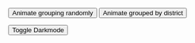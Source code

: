 <link href="style.css" rel="stylesheet" type="text/css" />

<button id="random-button">Animate grouping randomly</button>
<button id="grid-button">Animate grouped by district</button>


<button id="toggle-background">Toggle Darkmode</button>

<div id="filter-container">
</div>

<div id='my-canvas'>
</div>
<svg width="1000" height="900"></svg>

<script>
import d3 from "src/external/d3.v5.js"
import mp2 from "https://lively-kernel.org/lively4/BP2019RH1/scratch/individualsAsPoints/regl/npm-modules/npm-mouse-position.js"
import mb2 from "https://lively-kernel.org/lively4/BP2019RH1/scratch/individualsAsPoints/regl/npm-modules/npm-mouse-pressed.js" 

import { AVFParser } from "https://lively-kernel.org/voices/parsing-data/avf-parser.js"
import { ReGL } from "./npm-modules/regl-point-wrapper.js"
import { Selector } from "./point-selection2.js"
import { Filterer } from "./point-filter.js"

console.log("Hello" + lively.queryAll(this, ".hi"))


// Some constants to use
const MAX_WIDTH = 1000;
const MAX_HEIGHT = 800;
const MAX_SPEED = 25;
const POINT_SIZE = 7;
const POINT_COUNT = 50000;

var divCanvas = lively.query(this, "#my-canvas")
var canvas = <canvas width="1000" height="800"></canvas>
var svg = lively.query(this, "svg")
var context = canvas.getContext("webgl") 
var regl = new ReGL(context)
var world = this

let attributes = ["gender", "district", "age"]

var selectPreferences = {"multipleSelect": false};

let backgroundColor = [255, 255, 255, 1]

divCanvas.appendChild(canvas)
divCanvas.appendChild(svg)

var mp = mp2(divCanvas)
var mb = mb2(divCanvas)


var filterer = new Filterer(attributes)
var selector = new Selector(this.parentElement, mb, mp, selectPreferences)

// Make scales
let colorScale = d3.scaleOrdinal(d3.schemeCategory10).domain(["male", "female"])
let xScale
let xAxis

let queries = lively.queryAll(this, "svg")
console.log("Queries:", queries)

// Filter

const drawPoints = () => { 
  xScale = initDistrictScale(filterer.getFilteredData(points))
  colorScale = initColorScale(filterer.getFilteredData(points))
  xAxis = d3.axisBottom(xScale)
  
  regl.drawPoints({
    points: filterer.getFilteredData(points)
}); }


let removeScale = (containerElement) => {
  return () => { d3.select(containerElement).select("g").remove() }
}

let addScale = () => {
  d3.select(svg).append("g")
    .attr("class", "axis")
    .attr("transform", "translate(" + 0 + "," + 800 + ")")
    .call(xAxis)
  .selectAll("text")
    .attr("y", 0)
    .attr("x", 9)
    .attr("dy", ".35em")
    .attr("transform", "rotate(90)")
    .style("text-anchor", "start");
}

let removeAndAddScale = (containerElement) => {
  return () => { 
    d3.select(containerElement).select("g").remove();
    d3.select(svg).append("g")
    .attr("class", "axis")
    .attr("transform", "translate(" + 0 + "," + 800 + ")")
    .call(xAxis)
    .selectAll("text")
    .attr("y", 0)
    .attr("x", 9)
    .attr("dy", ".35em")
    .attr("transform", "rotate(90)")
    .style("text-anchor", "start");
  }
}

let getTargetPositionRandom = (point) => {
  return randomIntFromInterval(0, MAX_WIDTH)
}

let getTargetPositionDistrict = (point) => {
  return xScale(point.district) + randomIntFromInterval(10, xScale.bandwidth() - 10)
}

var points = []
//= createData(POINT_COUNT);
//   initScalesAndAxes(points)
//  initFilterSelect(points)

/*drawPoints({
  pointWidth: POINT_SIZE,
  points: points.filter(activeFilterExpr)
});*/


AVFParser.loadCompressedIndividualsWithKeysFromFile("OCHA").then(result => {
  let data = result
  
  points = initData(data)
  
  xScale = initDistrictScale(points)
  colorScale = initColorScale(points)
  xAxis = d3.axisBottom(xScale)

  filterer.initFilterSelectBoxes(lively.query(world, "#filter-container"), points, world, drawPoints)
  //addSelectionEventListener(points, drawPoints, mb, mp, this.parentElement, selectPreferences)
  selector.init(points, drawPoints)
  selector.start()
  
  drawPoints()
})

addEvtListenerAnimation(lively.query(this, "#random-button"), getTargetPositionRandom, removeScale(svg))
addEvtListenerAnimation(lively.query(this, "#grid-button"), getTargetPositionDistrict, removeAndAddScale(svg))


lively.query(this, "#toggle-background").addEventListener("click", () => {
  backgroundColor = [255-backgroundColor[0], 255-backgroundColor[1], 255-backgroundColor[2],1]
  regl.setBackgroundColor({r: backgroundColor[0], g: backgroundColor[1], b: backgroundColor[2]})
  
  drawPoints()
})

function initDistrictScale(data) {
  const uniqueDistrict = [...new Set(data.map(item => item.district))];
  let scale = d3.scaleBand().domain(uniqueDistrict).range([0, MAX_WIDTH])
  return scale
}

function initColorScale(data) {
  const uniqueGender = [...new Set(data.map(item => item.gender))];
  let scale = d3.scaleOrdinal(d3.schemeCategory10).domain(uniqueGender)
  return scale
}

//------- Data Helpers ---------//

function randomFromInterval(min, max) {
  return Math.random() * (max - min + 1) + min;
}

function randomIntFromInterval(min, max) {
  return Math.floor(randomFromInterval(min, max));
}
/*
function createData(dataCount) {
  var data = [];
  for (var i = 0; i < dataCount; i++) {
    let x = randomIntFromInterval(POINT_SIZE, MAX_WIDTH)
    let y = randomIntFromInterval(POINT_SIZE, MAX_HEIGHT)
    let gender = genderNames[randomIntFromInterval(0, genderNames.length - 1)]
    
    var datum = {
      age: randomIntFromInterval(10,99),
      district: districtNames[randomIntFromInterval(0, districtNames.length - 1)],
      gender: gender,
      themes: {},
      
      drawing: {
        id: i,
        speed: randomFromInterval(1, MAX_SPEED),
        y: y,
        x: x,
        sy: y,
        sx: x,
        highlighted: false,
        size: randomIntFromInterval(POINT_SIZE, POINT_SIZE),
        color: d3.rgb(colorScale(gender)), 
        defaultColor: d3.rgb(colorScale(gender)),
      }
    };

    data.push(datum);
  }
  return data;
}*/

function initData(data) {
  let result = data
  
  for (var i = 0; i < result.length; i++) {
    let x = randomIntFromInterval(POINT_SIZE, MAX_WIDTH)
    let y = randomIntFromInterval(POINT_SIZE, MAX_HEIGHT)
    
    result[i]["drawing"] = {
      id: i,
      y: y,
      x: x,
      sy: y,
      sx: x,
      highlighted: false,
      size: POINT_SIZE,
      color: d3.rgb(colorScale(result[i].gender)),
      defaultColor: d3.rgb(colorScale(result[i].gender)),
    };
  }
  
  return result
}

//------- EventListener ---------//
function addEvtListenerAnimation(button, getTargetPosition, beforeAnimation) {
  button.addEventListener("click", () => {
    const duration = 2000
    const ease = d3.easeCubic
    
    beforeAnimation()
    
    points.forEach((point) => {
      point.drawing.x = getTargetPosition(point)
    });
    
    var currentPoints = filterer.getFilteredData(points)
    
    let timer = d3.timer((elapsed) => {
      const t = Math.min(1, ease(elapsed / duration))

      regl.animatePoints({
        points: currentPoints,
        tick: t,
      })

      if (t === 1) {
        timer.stop()
        points.forEach(point => {point.drawing.sx = point.drawing.x; point.drawing.sy = point.drawing.y})
      }
    })
  })
}


//------ SELECTION / HIGHLIGHTING -----//



// ------ MULTIPLE SELECT ------ //




  

//// Lasso
// draw a line -> every point of the line forms a new point in outline of polygon, every point whose middle is in the polygon gets selected



//------ FILTERING -----//




""
</script>

